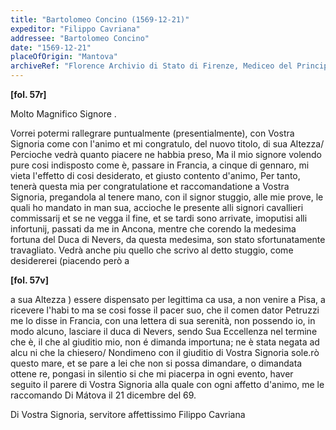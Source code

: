 ```yaml
---
title: "Bartolomeo Concino (1569-12-21)"
expeditor: "Filippo Cavriana"
addressee: "Bartolomeo Concino"
date: "1569-12-21"
placeOfOrigin: "Mantova"
archiveRef: "Florence Archivio di Stato di Firenze, Mediceo del Principato, 1317, fols. -"
---
```



**[fol. 57r]**

Molto Magnifico Signore <span class="lb-marker"></span>.

Vorrei potermi rallegrare puntualmente (presentialmente), con Vostra Signoria  come <span class="lb-marker"></span> con l'animo et mi congratulo, del nuovo titolo, di <span class="lb-marker"></span> sua Altezza/ Percioche vedrà quanto piacere <span class="lb-marker"></span> ne habbia preso, Ma il mio signore  volendo pure <span class="lb-marker"></span> cosi indisposto come è, passare in Francia, a cinque <span class="lb-marker"></span> di gennaro, mi vieta l'effetto di cosi desiderato, et giusto <span class="lb-marker"></span> contento d'animo, Per tanto, <span class="unclear">tenerà</span> questa mia <span class="lb-marker"></span> per congratulatione  et raccomandatione  a Vostra Signoria, pregandola al <span class="lb-marker"></span> tenere mano, con  il signor  stuggio, alle mie prove, le quali ho mandato <span class="lb-marker"></span> in man sua, accioche le presente  alli signori cavallieri commissarij et se ne <span class="lb-marker"></span> vegga il fine, et se tardi sono arrivate, imoputisi alli <span class="lb-marker"></span> infortunij, passati da me in Ancona, mentre che <span class="lb-marker"></span> corendo la medesima fortuna del Duca di Nevers, <span class="lb-marker"></span> da questa medesima, son stato sfortunatamente <span class="lb-marker"></span> travagliato. Vedrà anche piu quello che scrivo <span class="lb-marker"></span> al detto stuggio, come desidererei (piacendo però a


**[fol. 57v]**

a sua Altezza ) essere dispensato per legittima ca<span class="lb-marker"></span> usa, a non venire a Pisa, a ricevere l'habi<span class="lb-marker"></span> to ma se cosi fosse il pacer suo, che il comen<span class="lb-marker"></span> dator Petruzzi me lo disse in Francia, con  una <span class="lb-marker"></span> lettera di sua serenità, non  possendo io, in modo <span class="lb-marker"></span> alcuno, lasciare il duca di Nevers, sendo Sua Eccellenza <span class="lb-marker"></span> nel termine che è, il che al giuditio mio, non  é <span class="lb-marker"></span> dimanda importuna; ne è stata negata ad alcu<span class="lb-marker"></span> ni che la chiesero/ Nondimeno con  il giuditio <span class="lb-marker"></span> di Vostra Signoria <span class="unclear">sole.rò</span> questo mare, et se pare a lei <span class="lb-marker"></span> che non si possa dimandare, o dimandata ottene<span class="lb-marker"></span> re, pongasi in silentio si che mi piacerpa in ogni <span class="lb-marker"></span> evento, haver seguito il parere di Vostra Signoria  alla quale <span class="lb-marker"></span> con ogni affetto d'animo, me le raccomando  Di Mátova il 21 dicembre del 69.

Di Vostra Signoria, servitore affettissimo <span class="lb-marker"></span> Filippo Cavriana

